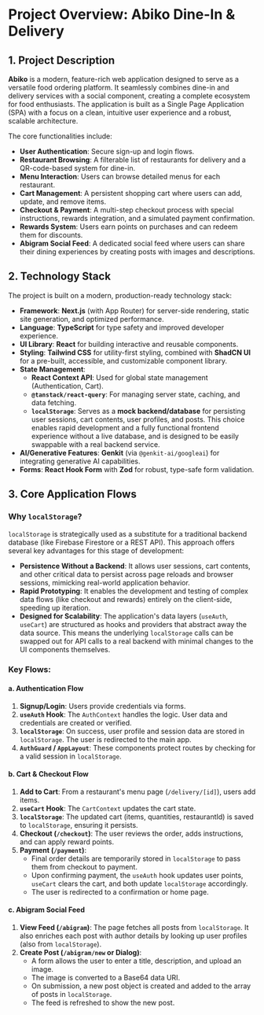 
# Project Overview: Abiko Dine-In & Delivery

## 1. Project Description

**Abiko** is a modern, feature-rich web application designed to serve as a versatile food ordering platform. It seamlessly combines dine-in and delivery services with a social component, creating a complete ecosystem for food enthusiasts. The application is built as a Single Page Application (SPA) with a focus on a clean, intuitive user experience and a robust, scalable architecture.

The core functionalities include:
- **User Authentication**: Secure sign-up and login flows.
- **Restaurant Browsing**: A filterable list of restaurants for delivery and a QR-code-based system for dine-in.
- **Menu Interaction**: Users can browse detailed menus for each restaurant.
- **Cart Management**: A persistent shopping cart where users can add, update, and remove items.
- **Checkout & Payment**: A multi-step checkout process with special instructions, rewards integration, and a simulated payment confirmation.
- **Rewards System**: Users earn points on purchases and can redeem them for discounts.
- **Abigram Social Feed**: A dedicated social feed where users can share their dining experiences by creating posts with images and descriptions.

## 2. Technology Stack

The project is built on a modern, production-ready technology stack:

- **Framework**: **Next.js** (with App Router) for server-side rendering, static site generation, and optimized performance.
- **Language**: **TypeScript** for type safety and improved developer experience.
- **UI Library**: **React** for building interactive and reusable components.
- **Styling**: **Tailwind CSS** for utility-first styling, combined with **ShadCN UI** for a pre-built, accessible, and customizable component library.
- **State Management**:
    - **React Context API**: Used for global state management (Authentication, Cart).
    - **`@tanstack/react-query`**: For managing server state, caching, and data fetching.
    - **`localStorage`**: Serves as a **mock backend/database** for persisting user sessions, cart contents, user profiles, and posts. This choice enables rapid development and a fully functional frontend experience without a live database, and is designed to be easily swappable with a real backend service.
- **AI/Generative Features**: **Genkit** (via `@genkit-ai/googleai`) for integrating generative AI capabilities.
- **Forms**: **React Hook Form** with **Zod** for robust, type-safe form validation.

## 3. Core Application Flows

### Why `localStorage`?
`localStorage` is strategically used as a substitute for a traditional backend database (like Firebase Firestore or a REST API). This approach offers several key advantages for this stage of development:
- **Persistence Without a Backend**: It allows user sessions, cart contents, and other critical data to persist across page reloads and browser sessions, mimicking real-world application behavior.
- **Rapid Prototyping**: It enables the development and testing of complex data flows (like checkout and rewards) entirely on the client-side, speeding up iteration.
- **Designed for Scalability**: The application's data layers (`useAuth`, `useCart`) are structured as hooks and providers that abstract away the data source. This means the underlying `localStorage` calls can be swapped out for API calls to a real backend with minimal changes to the UI components themselves.

### Key Flows:

#### a. Authentication Flow
1.  **Signup/Login**: Users provide credentials via forms.
2.  **`useAuth` Hook**: The `AuthContext` handles the logic. User data and credentials are created or verified.
3.  **`localStorage`**: On success, user profile and session data are stored in `localStorage`. The user is redirected to the main app.
4.  **`AuthGuard` / `AppLayout`**: These components protect routes by checking for a valid session in `localStorage`.

#### b. Cart & Checkout Flow
1.  **Add to Cart**: From a restaurant's menu page (`/delivery/[id]`), users add items.
2.  **`useCart` Hook**: The `CartContext` updates the cart state.
3.  **`localStorage`**: The updated cart (items, quantities, restaurantId) is saved to `localStorage`, ensuring it persists.
4.  **Checkout (`/checkout`)**: The user reviews the order, adds instructions, and can apply reward points.
5.  **Payment (`/payment`)**:
    - Final order details are temporarily stored in `localStorage` to pass them from checkout to payment.
    - Upon confirming payment, the `useAuth` hook updates user points, `useCart` clears the cart, and both update `localStorage` accordingly.
    - The user is redirected to a confirmation or home page.

#### c. Abigram Social Feed
1.  **View Feed (`/abigram`)**: The page fetches all posts from `localStorage`. It also enriches each post with author details by looking up user profiles (also from `localStorage`).
2.  **Create Post (`/abigram/new` or Dialog)**:
    - A form allows the user to enter a title, description, and upload an image.
    - The image is converted to a Base64 data URI.
    - On submission, a new post object is created and added to the array of posts in `localStorage`.
    - The feed is refreshed to show the new post.

